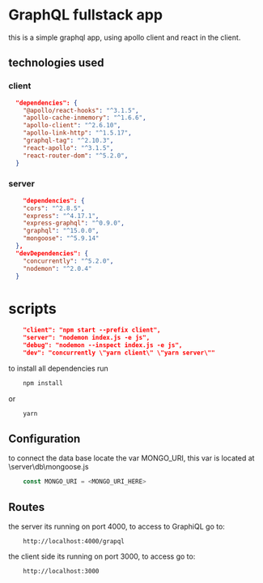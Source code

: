 # GraphQL fullstack app

this is a simple graphql app, using apollo client and react in the client.

## technologies used

### client

```json
  "dependencies": {
    "@apollo/react-hooks": "^3.1.5",
    "apollo-cache-inmemory": "^1.6.6",
    "apollo-client": "^2.6.10",
    "apollo-link-http": "^1.5.17",
    "graphql-tag": "^2.10.3",
    "react-apollo": "^3.1.5",
    "react-router-dom": "^5.2.0",
  }
```

### server 

```json
    "dependencies": {
    "cors": "^2.8.5",
    "express": "^4.17.1",
    "express-graphql": "^0.9.0",
    "graphql": "^15.0.0",
    "mongoose": "^5.9.14"
  },
  "devDependencies": {
    "concurrently": "^5.2.0",
    "nodemon": "^2.0.4"
  }
```

# scripts

```json
    "client": "npm start --prefix client",
    "server": "nodemon index.js -e js",
    "debug": "nodemon --inspect index.js -e js",
    "dev": "concurrently \"yarn client\" \"yarn server\""
```


to install all dependencies run

```bash
    npm install 
```
or 

```bash
    yarn
```

## Configuration

to connect the data base locate the var MONGO_URI, this var is located at \server\db\mongoose.js

```javascript
    const MONGO_URI = <MONGO_URI_HERE>
```

## Routes 

the server its running on port 4000, to access to GraphiQL go to:

```
    http://localhost:4000/grapql
```

the client side its running on port 3000, to access go to:

```
    http://localhost:3000
```


